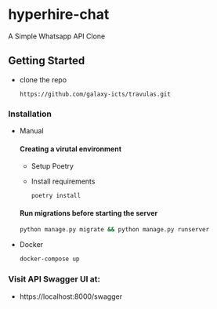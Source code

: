 # hyperhire-chat
A Simple Whatsapp API Clone 



## Getting Started

- clone the repo

    ```https://github.com/galaxy-icts/travulas.git```

### Installation

- Manual
    #### Creating a virutal environment

    - Setup Poetry

    - Install requirements

        ``` poetry install ```

    #### Run migrations before starting the server

    ```bash
    python manage.py migrate && python manage.py runserver
    ```
- Docker

    ```bash
    docker-compose up
    ```

### Visit API Swagger UI at:
- https://localhost:8000/swagger
